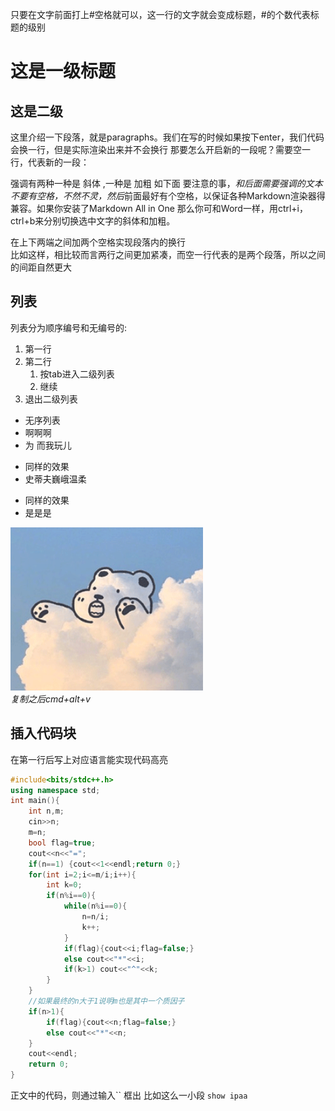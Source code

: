 只要在文字前面打上#空格就可以，这一行的文字就会变成标题，#的个数代表标题的级别
# 这是一级标题
## 这是二级  

这里介绍一下段落，就是paragraphs。我们在写的时候如果按下enter，我们代码会换一行，但是实际渲染出来并不会换行
那要怎么开启新的一段呢？需要空一行，代表新的一段：

强调有两种一种是 斜体 ,一种是 加粗 如下面
要注意的事，*和后面需要强调的文本不要有空格，不然不灵，然后*前面最好有个空格，以保证各种Markdown渲染器得兼容。如果你安装了Markdown All in One 那么你可和Word一样，用ctrl+i，ctrl+b来分别切换选中文字的斜体和加粗。

在上下两端之间加两个空格实现段落内的换行  
比如这样，相比较而言两行之间更加紧凑，而空一行代表的是两个段落，所以之间的间距自然更大

## 列表
列表分为顺序编号和无编号的:
1. 第一行
2. 第二行
   1. 按tab进入二级列表  
   2. 继续
3. 退出二级列表

* 无序列表
* 啊啊啊
* 为 而我玩儿  
  
- 同样的效果
- 史蒂夫巍峨温柔
+ 同样的效果
+ 是是是


![](2021-01-19-17-30-40.png)  
*复制之后cmd+alt+v*


## 插入代码块
在第一行后写上对应语言能实现代码高亮
``` c++ 
#include<bits/stdc++.h>
using namespace std;
int main(){
    int n,m;
    cin>>n;
    m=n;
    bool flag=true;
    cout<<n<<"=";
    if(n==1) {cout<<1<<endl;return 0;}
    for(int i=2;i<=m/i;i++){
        int k=0;
        if(n%i==0){
            while(n%i==0){
                n=n/i;
                k++;
            }
            if(flag){cout<<i;flag=false;}
            else cout<<"*"<<i;
            if(k>1) cout<<"^"<<k;
        }
    }
    //如果最终的n大于1说明m也是其中一个质因子
    if(n>1){
        if(flag){cout<<n;flag=false;}
        else cout<<"*"<<n;
    }
    cout<<endl;
    return 0;
}
```

正文中的代码，则通过输入`` 框出
比如这么一小段 `show ipaa`  